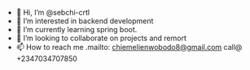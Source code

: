 - 👋 Hi, I’m @sebchi-crtl
- 👀 I’m interested in backend development 
- 🌱 I’m currently learning spring boot.
- 💞️ I’m looking to collaborate on projects and remort
- 📫 How to reach me .mailto: chiemelienwobodo8@gmail.com   call@ +2347034707850

<!---
sebchi-crtl/sebchi-crtl is a ✨ special ✨ repository because its `README.md` (this file) appears on your GitHub profile.
You can click the Preview link to take a look at your changes.
--->
